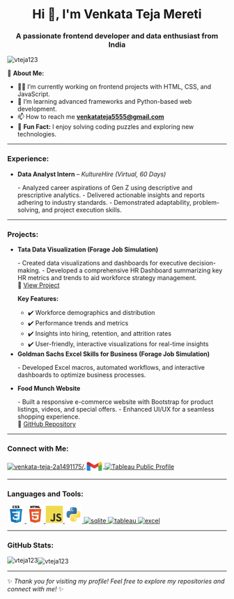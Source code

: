 <h1 align="center">Hi 👋, I'm Venkata Teja Mereti</h1>
<h3 align="center">A passionate frontend developer and data enthusiast from India</h3>

<p align="left"> 
  <img src="https://komarev.com/ghpvc/?username=vteja123&label=Profile%20views&color=0e75b6&style=flat" alt="vteja123" /> 
</p>

🌟 **About Me:**
- 👨‍💻 I’m currently working on frontend projects with HTML, CSS, and JavaScript.
- 🌱 I’m learning advanced frameworks and Python-based web development.
- 📫 How to reach me **venkatateja5555@gmail.com**
- 🎯 **Fun Fact:** I enjoy solving coding puzzles and exploring new technologies.

---

<h3 align="left">Experience:</h3>
<ul>
  <li>
    <strong>Data Analyst Intern</strong> – <em>KultureHire (Virtual, 60 Days)</em>  
    <p>
      - Analyzed career aspirations of Gen Z using descriptive and prescriptive analytics.  
      - Delivered actionable insights and reports adhering to industry standards.  
      - Demonstrated adaptability, problem-solving, and project execution skills.  
    </p>
  </li>
</ul>

---

<h3 align="left">Projects:</h3>
<ul>
  <li>
    <strong>Tata Data Visualization (Forage Job Simulation)</strong>  
    <p>
      - Created data visualizations and dashboards for executive decision-making.  
      - Developed a comprehensive HR Dashboard summarizing key HR metrics and trends to aid workforce strategy management.  
      <br>🔗 <a href="https://lnkd.in/gK4rqs7Q" target="_blank">View Project</a>  
    </p>
    <p><strong>Key Features:</strong></p>
    <ul>
      <li>✔️ Workforce demographics and distribution</li>
      <li>✔️ Performance trends and metrics</li>
      <li>✔️ Insights into hiring, retention, and attrition rates</li>
      <li>✔️ User-friendly, interactive visualizations for real-time insights</li>
    </ul>
  </li>

  <li>
    <strong>Goldman Sachs Excel Skills for Business (Forage Job Simulation)</strong>  
    <p>
      - Developed Excel macros, automated workflows, and interactive dashboards to optimize business processes.  
    </p>
  </li>

  <li>
    <strong>Food Munch Website</strong>  
    <p>
      - Built a responsive e-commerce website with Bootstrap for product listings, videos, and special offers.  
      - Enhanced UI/UX for a seamless shopping experience.  
      <br>🔗 <a href="https://github.com/vteja123/food-munch" target="_blank">GitHub Repository</a>  
    </p>
  </li>
</ul>

---

<h3 align="left">Connect with Me:</h3>
<p align="left">
  <a href="https://linkedin.com/in/venkata-teja-2a1491175/" target="blank">
    <img align="center" src="https://raw.githubusercontent.com/rahuldkjain/github-profile-readme-generator/master/src/images/icons/Social/linked-in-alt.svg" alt="venkata-teja-2a1491175/" height="30" width="40" />
  </a>
  <a href="mailto:venkatateja5555@gmail.com">
    <img align="center" src="https://raw.githubusercontent.com/rahuldkjain/github-profile-readme-generator/master/src/images/icons/Social/gmail.svg" alt="Email Me" height="30" width="40" />
  </a>
  <a href="https://public.tableau.com/app/profile/venkata.teja.mereti/vizzes" target="blank">
    <img align="center" src="https://img.icons8.com/color/344/tableau-software.png" alt="Tableau Public Profile" height="30" width="40" />
  </a>
</p>

---

<h3 align="left">Languages and Tools:</h3>
<p align="left">
  <!-- Frontend -->
  <a href="https://www.w3schools.com/css/" target="_blank" rel="noreferrer"> 
    <img src="https://raw.githubusercontent.com/devicons/devicon/master/icons/css3/css3-original-wordmark.svg" alt="css3" width="40" height="40"/> 
  </a>
  <a href="https://www.w3.org/html/" target="_blank" rel="noreferrer"> 
    <img src="https://raw.githubusercontent.com/devicons/devicon/master/icons/html5/html5-original-wordmark.svg" alt="html5" width="40" height="40"/> 
  </a>
  <a href="https://developer.mozilla.org/en-US/docs/Web/JavaScript" target="_blank" rel="noreferrer"> 
    <img src="https://raw.githubusercontent.com/devicons/devicon/master/icons/javascript/javascript-original.svg" alt="javascript" width="40" height="40"/> 
  </a>
  <a href="https://www.python.org" target="_blank" rel="noreferrer"> 
    <img src="https://raw.githubusercontent.com/devicons/devicon/master/icons/python/python-original.svg" alt="python" width="40" height="40"/> 
  </a>
  <a href="https://www.sqlite.org/" target="_blank" rel="noreferrer"> 
    <img src="https://www.vectorlogo.zone/logos/sqlite/sqlite-icon.svg" alt="sqlite" width="40" height="40"/> 
  </a>
  
  <!-- Data Analytics -->
  <a href="https://www.tableau.com/" target="_blank" rel="noreferrer">
    <img src="https://www.tableau.com/sites/default/files/pages/tableaulogo_highres.png" alt="tableau" width="40" height="40"/> 
  </a>
  <a href="https://www.microsoft.com/en-us/microsoft-365/excel" target="_blank" rel="noreferrer">
    <img src="https://img.icons8.com/color/344/microsoft-excel-2019--v1.png" alt="excel" width="40" height="40"/> 
  </a>
</p>

---

<h3 align="left">GitHub Stats:</h3>
<p>
  <img align="left" src="https://github-readme-stats.vercel.app/api/top-langs?username=vteja123&show_icons=true&locale=en&layout=compact" alt="vteja123" />
  <img align="center" src="https://github-readme-stats.vercel.app/api?username=vteja123&show_icons=true&locale=en" alt="vteja123" />
</p>

---

✨ *Thank you for visiting my profile! Feel free to explore my repositories and connect with me!* ✨
